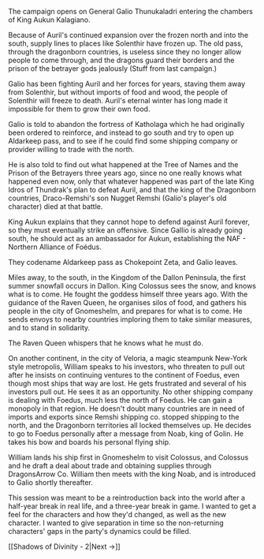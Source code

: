 
The campaign opens on General Galio Thunukaladri entering the chambers of King Aukun Kalagiano.

Because of Auril's continued expansion over the frozen north and into the south, supply lines to places like Solenthir have frozen up. The old pass, through the dragonborn countries, is useless since they no longer allow people to come through, and the dragons guard their borders and the prison of the betrayer gods jealously (Stuff from last campaign.)

Galio has been fighting Auril and her forces for years, staving them away from Solenthir, but without imports of food and wood, the people of Solenthir will freeze to death. Auril's eternal winter has long made it impossible for them to grow their own food.

Galio is told to abandon the fortress of Katholaga which he had originally been ordered to reinforce, and instead to go south and try to open up Aldarkeep pass, and to see if he could find some shipping company or provider willing to trade with the north.

He is also told to find out what happened at the Tree of Names and the Prison of the Betrayers three years ago, since no one really knows what happened even now, only that whatever happened was part of the late King Idros of Thundrak's plan to defeat Auril, and that the king of the Dragonborn countries, Draco-Remshi's son Nugget Remshi (Galio's player's old character) died at that battle.

King Aukun explains that they cannot hope to defend against Auril forever, so they must eventually strike an offensive. Since Gallio is already going south, he should act as an ambassador for Aukun, establishing the NAF - Northern Alliance of Foédus.

They codename Aldarkeep pass as Chokepoint Zeta, and Galio leaves.

Miles away, to the south, in the Kingdom of the Dallon Peninsula, the first summer snowfall occurs in Dallon. King Colossus sees the snow, and knows what is to come. He fought the goddess himself three years ago. With the guidance of the Raven Queen, he organises silos of food, and gathers his people in the city of Gnomeshelm, and prepares for what is to come. He sends envoys to nearby countries imploring them to take similar measures, and to stand in solidarity.

The Raven Queen whispers that he knows what he must do.

On another continent, in the city of Veloria, a magic steampunk New-York style metropolis, William speaks to his investors, who threaten to pull out after he insists on continuing ventures to the continent of Foedus, even though most ships that way are lost. He gets frustrated and several of his investors pull out. He sees it as an opportunity. No other shipping company is dealing with Foedus, much less the north of Foedus. He can gain a monopoly in that region. He doesn't doubt many countries are in need of imports and exports since Remshi shipping co. stopped shipping to the north, and the Dragonborn territories all locked themselves up. He decides to go to Foedus personally after a message from Noab, king of Golin. He takes his bow and boards his personal flying ship.

William lands his ship first in Gnomeshelm to visit Colossus, and Colossus and he draft a deal about trade and obtaining supplies through DragonsArrow Co. William then meets with the king Noab, and is introduced to Galio shortly thereafter.

This session was meant to be a reintroduction back into the world after a half-year break in real life, and a three-year break in game. I wanted to get a feel for the characters and how they'd changed, as well as the new character. I wanted to give separation in time so the non-returning characters' gaps in the party's dynamics could be filled.

[[Shadows of Divinity - 2|Next ->]]
